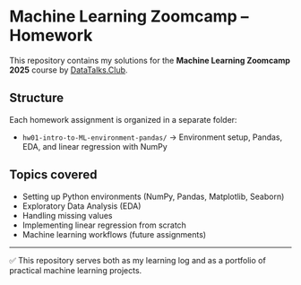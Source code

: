 # Machine Learning Zoomcamp – Homework

This repository contains my solutions for the **Machine Learning Zoomcamp 2025** course by [DataTalks.Club](https://github.com/DataTalksClub/machine-learning-zoomcamp).

## Structure
Each homework assignment is organized in a separate folder:
- `hw01-intro-to-ML-environment-pandas/` → Environment setup, Pandas, EDA, and linear regression with NumPy  


## Topics covered
- Setting up Python environments (NumPy, Pandas, Matplotlib, Seaborn)
- Exploratory Data Analysis (EDA)
- Handling missing values
- Implementing linear regression from scratch
- Machine learning workflows (future assignments)

---

✅ This repository serves both as my learning log and as a portfolio of practical machine learning projects.
